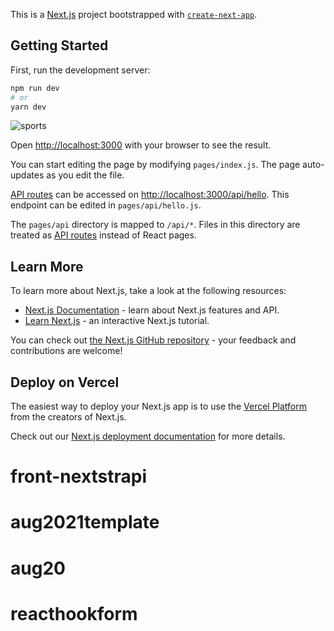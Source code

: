 This is a [Next.js](https://nextjs.org/) project bootstrapped with [`create-next-app`](https://github.com/vercel/next.js/tree/canary/packages/create-next-app).

## Getting Started

First, run the development server:

```bash
npm run dev
# or
yarn dev
```
![sports](https://cleanshot-cloud-fra.s3.eu-central-1.amazonaws.com/media/7302/E0QiqwIA1wmV0DGpQdVzC6NNa5gzisVJp4HROB2B.jpeg?X-Amz-Content-Sha256=UNSIGNED-PAYLOAD&X-Amz-Security-Token=IQoJb3JpZ2luX2VjEFQaDGV1LWNlbnRyYWwtMSJHMEUCIAjHD6henhx8ugI4YQ5WcLJZtOexxOtf2MFPImuKU03aAiEAkplFLGNy%2FVoKSyTlmGT73NqdEBQ3mimNHMtnVo7ezbwqnwIIfRAAGgw5MTk1MTQ0OTE2NzQiDCl%2Fr3R90LMKYIfurSr8ATBYtyLWZfoh8JNu0OL7oERIZJZs66j6QC38Tc%2FkHFiTh0YIA2iihp7xIAD1Y1vxmWwDlw5txKvYVoaLEqHYoxxOrtm%2B8Qz5q6I%2BR6wcpQ2LhQroeq2sTXHVBMI5BXdC9j8a6J3ElyIGznzXRDErh3kS0bz2y4ZSktb2J6JX6mkTpc04XuPXtpY9ULdmGmymeDZX2G%2FvMwnlVtPtcqBjd5fLGCwk38MyjMvd8jAehT6T21HtsARfHwWuVPL2anFt5mGxq%2BsfklygwFguNeXSJ0RaNwgA45vbnk7CMON%2BqLq2%2BVrh1Qa%2Bn3AZYGMskC4DD69aLy2r9Zx4x%2F1bpDDQoPCIBjqaAfS8x1fq0g4FzOM0bHrBqIdeGYqqIAQL9FzsF2XbYNSXCpBxw0fhq12Gg7fOpyWUbPqzB%2FtracNCkb%2FfLnXdTYZl370Kr%2B46Dil88Ju5AcePPmNxKpcoyltn5MeuqxNgvXpU%2FBz6zZWjIYw50o7zZQ1%2Br4W2PeconOsqewPXp4IntqwJqtJWnTI%2ButLrCmyF1hXX4yRQXw8mN6A%3D&X-Amz-Algorithm=AWS4-HMAC-SHA256&X-Amz-Credential=ASIA5MF2VVMNE7MKLDOR%2F20210817%2Feu-central-1%2Fs3%2Faws4_request&X-Amz-Date=20210817T213417Z&X-Amz-SignedHeaders=host&X-Amz-Expires=300&X-Amz-Signature=e612a59c88466c1523e5e49a4864bd417b5fe2e1e98d9bb32c37057d99414aaf)

Open [http://localhost:3000](http://localhost:3000) with your browser to see the result.

You can start editing the page by modifying `pages/index.js`. The page auto-updates as you edit the file.

[API routes](https://nextjs.org/docs/api-routes/introduction) can be accessed on [http://localhost:3000/api/hello](http://localhost:3000/api/hello). This endpoint can be edited in `pages/api/hello.js`.

The `pages/api` directory is mapped to `/api/*`. Files in this directory are treated as [API routes](https://nextjs.org/docs/api-routes/introduction) instead of React pages.

## Learn More

To learn more about Next.js, take a look at the following resources:

- [Next.js Documentation](https://nextjs.org/docs) - learn about Next.js features and API.
- [Learn Next.js](https://nextjs.org/learn) - an interactive Next.js tutorial.

You can check out [the Next.js GitHub repository](https://github.com/vercel/next.js/) - your feedback and contributions are welcome!

## Deploy on Vercel

The easiest way to deploy your Next.js app is to use the [Vercel Platform](https://vercel.com/new?utm_medium=default-template&filter=next.js&utm_source=create-next-app&utm_campaign=create-next-app-readme) from the creators of Next.js.

Check out our [Next.js deployment documentation](https://nextjs.org/docs/deployment) for more details.
# front-nextstrapi
# aug2021template
# aug20
# reacthookform
